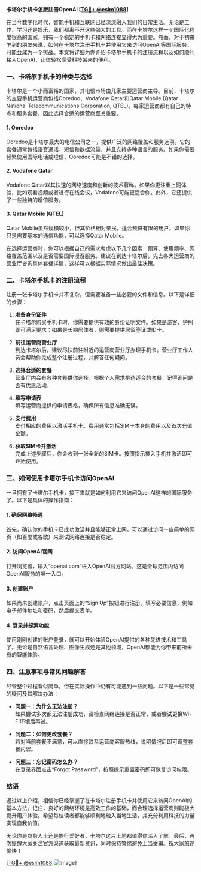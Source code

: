 **卡塔尔手机卡怎麽註冊OpenAI [[TG💪+ @esim1088](https://t.me/s/esim1088)]**

在当今数字化时代，智能手机和互联网已经深深融入我们的日常生活。无论是工作、学习还是娱乐，我们都离不开这些强大的工具。而在卡塔尔这样一个国际化程度很高的国家，拥有一个稳定的手机卡和网络连接显得尤为重要。然而，对于初来乍到的朋友来说，如何在卡塔尔注册手机卡并使用它来访问OpenAI等国际服务，可能会成为一个挑战。本文将详细为你介绍卡塔尔手机卡的注册流程以及如何顺利接入OpenAI，让你轻松享受科技带来的便利。

### 一、卡塔尔手机卡的种类与选择

卡塔尔是一个小而富裕的国家，其电信市场由几家主要运营商主导。目前，卡塔尔的主要手机运营商包括Ooredoo、Vodafone Qatar和Qatar Mobile (Qatar National Telecommunications Corporation, QTEL)。每家运营商都有自己的特点和服务套餐，因此选择合适的运营商至关重要。

#### 1. Ooredoo
Ooredoo是卡塔尔最大的电信公司之一，提供广泛的网络覆盖和服务选项。它的套餐通常包括语音通话、短信和数据流量，并且支持多种语言的服务。如果你需要频繁使用国际电话或短信，Ooredoo可能是不错的选择。

#### 2. Vodafone Qatar
Vodafone Qatar以其快速的网络速度和创新的技术著称。如果你更注重上网体验，比如观看视频或者进行在线会议，Vodafone可能更适合你。此外，它还提供了一些独特的增值服务。

#### 3. Qatar Mobile (QTEL)
Qatar Mobile虽然规模较小，但其价格相对亲民，适合预算有限的用户。如果你只是需要基本的通信功能，可以选择Qatar Mobile。

在选择运营商时，你可以根据自己的需求考虑以下几个因素：预算、使用频率、网络覆盖范围以及是否需要国际漫游服务。建议在到达卡塔尔后，先去各大运营商的营业厅咨询具体套餐详情，这样可以根据实际情况做出最佳决策。

### 二、卡塔尔手机卡的注册流程

注册一张卡塔尔手机卡并不复杂，但需要准备一些必要的文件和信息。以下是详细的步骤：

1. **准备身份证件**  
   在卡塔尔购买手机卡时，你需要提供有效的身份证明文件。如果是游客，护照即可满足要求；如果是长期居住者，则需要提供居留签证或ID卡。

2. **前往运营商营业厅**  
   到达卡塔尔后，建议尽快前往附近的运营商营业厅办理手机卡。营业厅工作人员会帮助你完成整个注册过程，并解答任何疑问。

3. **选择合适的套餐**  
   营业厅内会有各种套餐供你选择。根据个人需求挑选适合的套餐，记得询问是否有优惠活动。

4. **填写申请表**  
   填写运营商提供的申请表格，确保所有信息准确无误。

5. **支付费用**  
   支付相应的费用以激活手机卡。费用通常包括SIM卡本身的费用以及首次充值金额。

6. **获取SIM卡并激活**  
   完成上述步骤后，你会收到一张全新的SIM卡。按照指示插入手机并激活即可开始使用。

### 三、如何使用卡塔尔手机卡访问OpenAI

一旦拥有了卡塔尔手机卡，接下来就是如何利用它来访问OpenAI这样的国际服务了。以下是具体的操作指南：

#### 1. 确保网络畅通
首先，确认你的手机卡已成功激活并且能够正常上网。可以通过访问一些简单的网页（如百度或谷歌）来测试网络连接是否稳定。

#### 2. 访问OpenAI官网
打开浏览器，输入“openai.com”进入OpenAI官方网站。这是全球范围内访问OpenAI服务的唯一入口。

#### 3. 创建账户
如果尚未创建账户，点击页面上的“Sign Up”按钮进行注册。填写必要信息，例如电子邮件地址和密码，然后提交表单。

#### 4. 登录并探索功能
使用刚刚创建的账户登录，就可以开始体验OpenAI提供的各种先进技术和工具了。无论是自然语言处理、图像生成还是其他领域，OpenAI都能为你带来前所未有的智能体验。

### 四、注意事项与常见问题解答

尽管整个过程看似简单，但在实际操作中仍有可能遇到一些问题。以下是一些常见的疑问及其解决办法：

- **问题一：为什么无法注册？**  
  如果尝试多次都无法注册成功，请检查网络连接是否正常，或者尝试更换Wi-Fi环境后再试。

- **问题二：如何更改套餐？**  
  若对当前套餐不满意，可以直接联系运营商客服热线，说明情况后即可调整套餐内容。

- **问题三：忘记密码怎么办？**  
  在登录界面点击“Forgot Password”，按照提示重置密码即可恢复访问权限。

### 结语

通过以上介绍，相信你已经掌握了在卡塔尔注册手机卡并使用它来访问OpenAI的基本方法。记住，良好的网络环境是高效工作的基础，而合理选择运营商则能极大提升用户体验。希望每位读者都能够顺利地融入当地生活，并充分利用科技的力量实现自我价值。

无论你是商务人士还是旅行爱好者，卡塔尔这片土地都值得你深入了解。最后，再次提醒大家关注官方渠道获取最新资讯，同时保持警惕避免上当受骗。祝大家旅途愉快！

[[TG💪+ @esim1088](https://t.me/s/esim1088) ![Image](https://i.postimg.cc/4NQfJmqS/Snipaste-2025-05-13-00-14-12.png)]